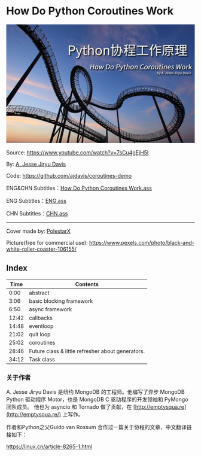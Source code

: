 # How Do Python Coroutines Work

![1565868916786](assets/1565868916786.png)

Source: https://www.youtube.com/watch?v=7sCu4gEjH5I

By:  [A. Jesse Jiryu Davis](https://www.youtube.com/channel/UC5MSR011tHgM7cL3LL83DUQ)

Code: https://github.com/ajdavis/coroutines-demo

ENG&CHN Subtitles：[How Do Python Coroutines Work.ass](https://github.com/ClausewitzCPU0/Subtitles/blob/master/Python/How%20Do%20Python%20Coroutines%20Work/How%20Do%20Python%20Coroutines%20Work.ass)

ENG Subtitles：[ENG.ass](https://github.com/ClausewitzCPU0/Subtitles/blob/master/Python/How%20Do%20Python%20Coroutines%20Work/ENG.ass)

CHN Subtitles：[CHN.ass](https://github.com/ClausewitzCPU0/Subtitles/blob/master/Python/How%20Do%20Python%20Coroutines%20Work/CHN.ass)

------

Cover made by: [PolestarX](https://github.com/ClausewitzCPU0)

Picture(free for commercial use): https://www.pexels.com/photo/black-and-white-roller-coaster-106155/

## Index

| Time  | Contents                                          |
| ----- | ------------------------------------------------- |
| 0:00  | abstract                                          |
| 3:06  | basic blocking framework                          |
| 6:50  | async framework                                   |
| 12:42 | callbacks                                         |
| 14:48 | eventloop                                         |
| 21:02 | quit loop                                         |
| 25:02 | coroutines                                        |
| 28:46 | Future class & little refresher about generators. |
| 34:12 | Task class                                        |


### 关于作者

A. Jesse Jiryu Davis 是纽约 MongoDB 的工程师。他编写了异步 MongoDB Python 驱动程序 Motor，也是 MongoDB C 驱动程序的开发领袖和 PyMongo 团队成员。 他也为 asyncio 和 Tornado 做了贡献，在 [http://emptysqua.re](http://emptysqua.re/) 上写作。

作者和Python之父Guido van Rossum 合作过一篇关于协程的文章，中文翻译链接如下：

https://linux.cn/article-8265-1.html